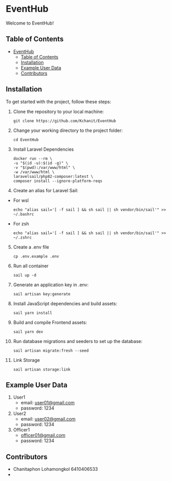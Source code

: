 # EventHub

Welcome to EventHub!

## Table of Contents

-   [EventHub](#eventhub)
    -   [Table of Contents](#table-of-contents)
    -   [Installation](#installation)
    -   [Example User Data](#example-user-data)
    -   [Contributors](#contributors)

## Installation

To get started with the project, follow these steps:

1.  Clone the repository to your local machine:

    ```
    git clone https://github.com/Kchanit/EventHub
    ```

2.  Change your working directory to the project folder:

    ```
    cd EventHub
    ```

3.  Install Laravel Dependencies
    ```
    docker run --rm \
    -u "$(id -u):$(id -g)" \
    -v "$(pwd):/var/www/html" \
    -w /var/www/html \
    laravelsail/php82-composer:latest \
    composer install --ignore-platform-reqs
    ```
4.  Create an alias for Laravel Sail:

-   For wsl
    ```
    echo "alias sail='[ -f sail ] && sh sail || sh vendor/bin/sail'" >> ~/.bashrc
    ```
-   For zsh
    ```
    echo "alias sail='[ -f sail ] && sh sail || sh vendor/bin/sail'" >> ~/.zshrc
    ```

5. Create a .env file
    ```
    cp .env.example .env
    ```
6. Run all container
    ```
    sail up -d
    ```
7. Generate an application key in .env:

    ```
    sail artisan key:generate
    ```

8. Install JavaScript dependencies and build assets:
    ```
    sail yarn install
    ```
9. Build and compile Frontend assets:

    ```
    sail yarn dev
    ```

10. Run database migrations and seeders to set up the database:

    ```
    sail artisan migrate:fresh --seed
    ```

11. Link Storage
    ```
    sail artisan storage:link
    ```

## Example User Data

1. User1
    - email: user01@gmail.com
    - password: 1234
2. User2
    - email: user02@gmail.com
    - password: 1234
3. Officer1
    - officer01@gmail.com
    - password: 1234

## Contributors

-   Chanitaphon Lohamongkol 6410406533
-
